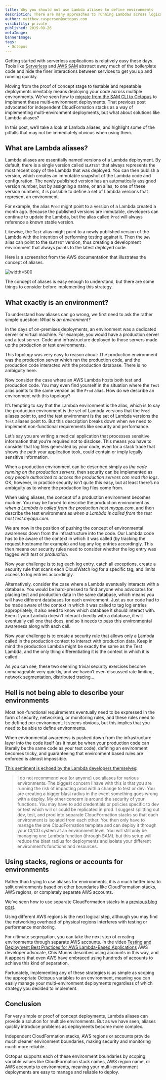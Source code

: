 ```yaml
---
title: Why you should not use Lambda aliases to define environments
description: There are many approaches to running Lambdas across logical environments, but you need to be wary of the pitfalls when using aliases.
author: matthew.casperson@octopus.com
visibility: private
published: 2019-08-26
metaImage:
bannerImage:
tags:
 - Octopus
---
```


Getting started with serverless applications is relatively easy these days. Tools like [Serverless](https://serverless.com/) and [AWS SAM](https://aws.amazon.com/serverless/sam/) abstract away much of the boilerplate code and hide the finer interactions between services to get you up and running quickly.

Moving from the proof of concept stage to testable and repeatable deployments inevitably means deploying your code across multiple environments. We’ve seen how to [migrate from the SAM CLI to Octopus](/blog/2019-09/aws-sam-and-octopus/index.md) to implement these multi-environment deployments. That previous post advocated for independent CloudFormation stacks as a way of implementing multi-environment deployments, but what about solutions like Lambda aliases?

In this post, we’ll take a look at Lambda aliases, and highlight some of the pitfalls that may not be immediately obvious when using them.

## What are Lambda aliases?

Lambda aliases are essentially named versions of a Lambda deployment. By default, there is a single version called `$LATEST` that always represents the most recent copy of the Lambda that was deployed. You can then publish a version, which creates an immutable snapshot of the Lambda code and configuration. The newly published version has an automatically assigned version number, but by assigning a name, or an alias, to one of these version numbers, it is possible to define a set of Lambda versions that represent an environment.

For example, the alias `Prod` might point to a version of a Lambda created a month ago. Because the published versions are immutable, developers can continue to update the Lambda, but the alias called `Prod` will always reference a known stable version.

Likewise, the `Test` alias might point to a newly published version of the Lambda with the intention of performing testing against it. Then the `Dev` alias can point to the `$LATEST` version, thus creating a development environment that always points to the latest deployed code.

Here is a screenshot from the AWS documentation that illustrates the concept of aliases.

![](alias-diagram.png "width=500")

The concept of aliases is easy enough to understand, but there are some things to consider before implementing this strategy.

## What exactly is an environment?

To understand how aliases can go wrong, we first need to ask the rather simple question: *What is an environment?*

In the days of on-premises deployments, an environment was a dedicated server or virtual machine. For example, you would have a production server and a test server. Code and infrastructure deployed to those servers made up the production or test environments.

This topology was very easy to reason about: The production environment was the production server which ran the production code, and the production code interacted with the production database. There is no ambiguity here.

Now consider the case where an AWS Lambda hosts both test and production code. You may even find yourself in the situation where the `Test` alias points to the same version as the `Prod` alias. How do we describe an environment with this topology?

It’s tempting to say that the Lambda environment is the alias, which is to say the production environment is the set of Lambda versions that the `Prod` aliases point to, and the test environment is the set of Lambda versions the `Test` aliases point to. But this description breaks down when we need to implement non-functional requirements like security and performance.

Let’s say you are writing a medical application that processes sensitive information that you’re required not to disclose. This means you have to consider that log files generated by your code, even for a stack trace that shows the path your application took, could contain or imply legally sensitive information.

When a production environment can be described simply as *the code running on the production servers*, then security can be implemented as *only people authorized to access the production servers can read the logs*. OK, however, in practice security isn’t quite this easy, but at least there’s no ambiguity as to where the production log files come from.

When using aliases, the concept of a production environment becomes murkier. You may be forced to describe the production environment as *when a Lambda is called from the production host myapp.com*, and then describe the test environment as *when a Lambda is called from the test host test.myapp.com*.

We are now in the position of pushing the concept of environmental awareness down from the infrastructure into the code. Our Lambda code has to be aware of the context in which it was called (by tracking the request hostname for example) and tag any log entries accordingly. This then means our security rules need to consider whether the log entry was tagged with *test* or *production*.

Now your challenge is to tag each log entry, catch all exceptions, create a security rule that scans each CloudWatch log for a specific tag, and limits access to log entries accordingly.

Alternatively, consider the case where a Lambda eventually interacts with a database. You would be hard-pressed to find anyone who advocates for placing test and production data in the same database, which means you will have different databases for each environment. Just as our code had to be made aware of the context in which it was called to tag log entries appropriately, it also need to know which database it should interact with. Even if your Lambda doesn’t interact directly with a database, it will eventually call one that does, and so it needs to pass this environmental awareness along with each call.

Now your challenge is to create a security rule that allows only a Lambda called in the production context to interact with production data. Keep in mind the production Lambda might be exactly the same as the Test Lambda, and the only thing differentiating it is the context in which it is called.

As you can see, these two seeming trivial security exercises become unmanageable very quickly, and we haven’t even discussed rate limiting, network segmentation, distributed tracing...

## Hell is not being able to describe your environments

Most non-functional requirements eventually need to be expressed in the form of security, networking, or monitoring rules, and these rules need to be defined per environment. It seems obvious, but this implies that you need to be able to define environments.

When environmental awareness is pushed down from the infrastructure layer into the code itself (as it must be when your production code can literally be the same code as your test code), defining an environment becomes tricky, and guaranteeing that environment based rules are enforced is almost impossible.

[This sentiment is echoed by the Lambda developers themselves](https://github.com/awslabs/serverless-application-model/issues/220?source=post_page---------------------------#issuecomment-349054599):

> I do not recommend you (or anyone) use aliases for various environments. The biggest concern I have with this is that you are running the risk of impacting prod with a change to test or dev. You are creating a bigger blast radius in the event something goes wrong with a deploy. My other concern is around the security of your functions. You may have to add credentials or policies specific to dev or test which will or could be replicated in prod. I suggest splitting out dev, test, and prod into separate CloudFormation stacks so that each environment is isolated from each other. You then only have to manage the one CloudFormation template and can deploy it through your CI/CD system at an environment level. You will still only be managing one Lambda function (through SAM), but this setup will reduce the blast radius for deployments and isolate your different environment’s functions and resources.

## Using stacks, regions or accounts for environments

Rather than trying to use aliases for environments, it is a much better idea to split environments based on other boundaries like CloudFormation stacks, AWS regions, or completely separate AWS accounts.

We’ve seen how to use separate CloudFormation stacks in a [previous blog post](/blog/2019-08/aws-sam-and-octopus/index.md).

Using different AWS regions is the next logical step, although you may find the networking overhead of physical regions interferes with testing or performance monitoring.

For ultimate segregation, you can take the next step of creating environments through separate AWS accounts. In the video [Testing and Deployment Best Practices for AWS Lambda-Based Applications](https://www.youtube.com/watch?v=zJQDAsWm-5k) AWS developer advocate, Chis Munns describes using accounts in this way, and it appears that even AWS have embraced using hundreds of accounts to achieve this kind of separation.

Fortunately, implementing any of these strategies is as simple as scoping the appropriate Octopus variables to an environment, meaning you can easily manage your multi-environment deployments regardless of which strategy you decided to implement.

## Conclusion

For very simple or proof of concept deployments, Lambda aliases can provide a solution for multiple environments. But as we have seen, aliases quickly introduce problems as deployments become more complex.

Independent CloudFormation stacks, AWS regions or accounts provide much cleaner environment boundaries, making security and monitoring much more reliable.

Octopus supports each of these environment boundaries by scoping variable values like CloudFormation stack names, AWS region name, or AWS accounts to environments, meaning your multi-environment deployments are easy to manage and reliable to deploy.
